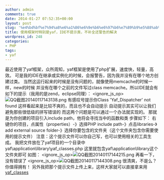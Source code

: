 ```yaml
---
author: admin
comments: true
date: 2014-01-27 07:52:35+00:00
layout: post
slug: '%e4%bd%bf%e7%94%a8%e6%a1%86%e6%9e%b6%e6%97%b6%e7%89%b9%e5%88%ab%e6%98%afyaf%ef%bc%8cide%e4%b8%8d%e6%8f%90%e7%a4%ba%e7%b1%bb%ef%bc%8c%e4%b8%8d%e8%a1%a5%e5%85%a8%e8%bf%98%e8%ad%a6%e5%91%8a%e7%9a%84'
title: 使用框架时特别是yaf，IDE不提示类，不补全还警告的解决
wordpress_id: 248
categories:
- PHP
tags:
- yaf
---
```


最近使用了yaf框架，众所周知，yaf框架是使用了php扩展，速度快，轻量，高效。
可是我的IDE在继承或实例化的时候，会报警告，因为我并没有在哪个地方创建过类。
当然这运行起来的时候是没有问题的，就像使用memcache的时候一样，new的时候
并没有在哪个之前的文件写过class memcache。所以IDE就会有如下的提示（我用的是zend，eclipse同理）：
<ignore_js_op>![QQ截图20140117143138.png](http://devbbs-discuzx.stor.sinaapp.com/data1/www/htdocs/499/devbbs/3/data/attachment/forum/201401/17/143227t0cy0f8jw0f8ggz0.png)
有感叹号提示你Class 'Yaf_Dispatcher' not found
这样看起来是比较不爽的，而且也不会自动提示
自动提示其实可以让我们避免那些很低级的拼写错误的
而这两个问题是可以通过一个办法就实现的。
那就是为你创建的项目引入include path，他将会寻找当中的函数和类
步骤如下：
右键你的项目，点属性（properties）-》选择PHP include path-》点击libraries-》add external source folder-》选择你要包含的文件夹（这个文件夹包含你需要使用的提示文件）
注意：这个提示文件可以你自己写，也可以使用相关的工具生成。
我把文件放在了yaf项目的一个目录中yaf\application\library\yaf_classes.php
这里就包含yaf\application\library这个文件夹即可
如图：
<ignore_js_op>![QQ截图20140117144215.png](http://devbbs-discuzx.stor.sinaapp.com/data1/www/htdocs/499/devbbs/3/data/attachment/forum/201401/17/14424944zu711uk212u4it.png)
再看一下，没有错误了
<ignore_js_op>![QQ截图20140117144308.png](http://devbbs-discuzx.stor.sinaapp.com/data1/www/htdocs/499/devbbs/3/data/attachment/forum/201401/17/144343bx0zt3qmbub2a9qq.png)
很清爽，不是么？你值得拥有！
另外我把那个提示文件上传上来，这样大家就可以直接拿来用[yaf_classes](http://akmumu-wordpress.stor.sinaapp.com/uploads/2014/01/yaf_classes.rar)
